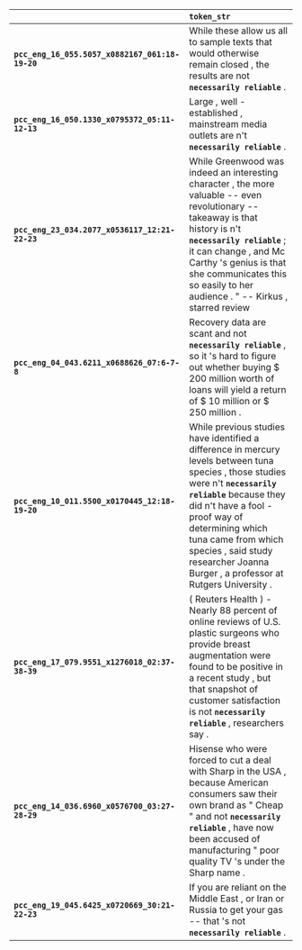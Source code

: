 |                                                 | `token_str`                                                                                                                                                                                                                                                                                                                 |
|:------------------------------------------------|:----------------------------------------------------------------------------------------------------------------------------------------------------------------------------------------------------------------------------------------------------------------------------------------------------------------------------|
| **`pcc_eng_16_055.5057_x0882167_061:18-19-20`** | While these allow us all to sample texts that would otherwise remain closed , the results are not __``necessarily reliable``__ .                                                                                                                                                                                            |
| **`pcc_eng_16_050.1330_x0795372_05:11-12-13`**  | Large , well - established , mainstream media outlets are n't __``necessarily reliable``__ .                                                                                                                                                                                                                                |
| **`pcc_eng_23_034.2077_x0536117_12:21-22-23`**  | While Greenwood was indeed an interesting character , the more valuable -- even revolutionary -- takeaway is that history is n't __``necessarily reliable``__ ; it can change , and Mc Carthy 's genius is that she communicates this so easily to her audience . " -- Kirkus , starred review                              |
| **`pcc_eng_04_043.6211_x0688626_07:6-7-8`**     | Recovery data are scant and not __``necessarily reliable``__ , so it 's hard to figure out whether buying $ 200 million worth of loans will yield a return of $ 10 million or $ 250 million .                                                                                                                               |
| **`pcc_eng_10_011.5500_x0170445_12:18-19-20`**  | While previous studies have identified a difference in mercury levels between tuna species , those studies were n't __``necessarily reliable``__ because they did n't have a fool - proof way of determining which tuna came from which species , said study researcher Joanna Burger , a professor at Rutgers University . |
| **`pcc_eng_17_079.9551_x1276018_02:37-38-39`**  | ( Reuters Health ) - Nearly 88 percent of online reviews of U.S. plastic surgeons who provide breast augmentation were found to be positive in a recent study , but that snapshot of customer satisfaction is not __``necessarily reliable``__ , researchers say .                                                          |
| **`pcc_eng_14_036.6960_x0576700_03:27-28-29`**  | Hisense who were forced to cut a deal with Sharp in the USA , because American consumers saw their own brand as " Cheap " and not __``necessarily reliable``__ , have now been accused of manufacturing " poor quality TV 's under the Sharp name .                                                                         |
| **`pcc_eng_19_045.6425_x0720669_30:21-22-23`**  | If you are reliant on the Middle East , or Iran or Russia to get your gas -- that 's not __``necessarily reliable``__ .                                                                                                                                                                                                     |